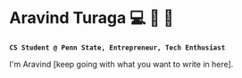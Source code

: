 # Aravind Turaga 💻 🤖 🎾 

**`CS Student @ Penn State, Entrepreneur, Tech Enthusiast`**

I'm Aravind [keep going with what you want to write in here].

